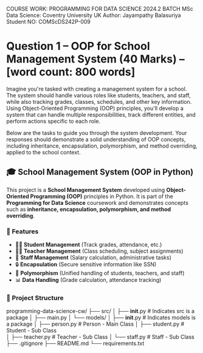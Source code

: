 COURSE WORK: PROGRAMMING FOR DATA SCIENCE
2024.2 BATCH
MSc Data Science: Coventry University UK
Author: Jayampathy Balasuriya
Student NO: COMScDS242P-009

# Question 1 – OOP for School Management System (40 Marks) – [word count: 800 words]
Imagine you're tasked with creating a management system for a school. The system should
handle various roles like students, teachers, and staff, while also tracking grades, classes,
schedules, and other key information. Using Object-Oriented Programming (OOP) principles,
you'll develop a system that can handle multiple responsibilities, track different entities, and
perform actions specific to each role.

Below are the tasks to guide you through the system development. Your responses should
demonstrate a solid understanding of OOP concepts, including inheritance, encapsulation,
polymorphism, and method overriding, applied to the school context.

## 🎓 School Management System (OOP in Python)
This project is a **School Management System** developed using **Object-Oriented Programming (OOP)** principles in Python. It is part of the **Programming for Data Science** coursework and demonstrates concepts such as **inheritance, encapsulation, polymorphism, and method overriding**.

### 📌 Features
- 👨‍🎓 **Student Management** (Track grades, attendance, etc.)
- 👨‍🏫 **Teacher Management** (Class scheduling, subject assignments)
- 🏢 **Staff Management** (Salary calculation, administrative tasks)
- 🔒 **Encapsulation** (Secure sensitive information like SSN)
- 🔁 **Polymorphism** (Unified handling of students, teachers, and staff)
- 📊 **Data Handling** (Grade calculation, attendance tracking)

### 📌 Project Structure
programming-data-science-cw/
├── src/
│   ├── __init__.py      # Indicates src is a package
│   ├── main.py
│   └── models/
│       ├── __init__.py  # Indicates models is a package
│       ├── person.py    # Person - Main Class
    │       ├── student.py   # Student - Sub Class  
│           ├── teacher.py   # Teacher - Sub Class
│           └── staff.py     # Staff - Sub Class
├── .gitignore
├── README.md
└── requirements.txt
